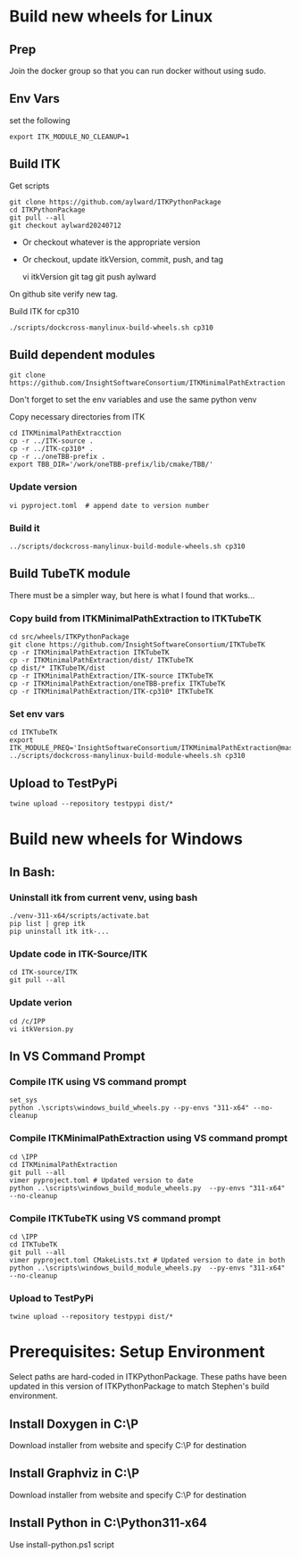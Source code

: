 # Build new wheels for Linux

## Prep

Join the docker group so that you can run docker without using sudo.

## Env Vars

set the following

    export ITK_MODULE_NO_CLEANUP=1

## Build ITK

Get scripts

    git clone https://github.com/aylward/ITKPythonPackage
    cd ITKPythonPackage
    git pull --all
    git checkout aylward20240712  

* Or checkout whatever is the appropriate version

* Or checkout, update itkVersion, commit, push, and tag

    vi itkVersion
    git tag <newtag>
    git push aylward <newtag>

On github site verify new tag.
    
Build ITK for cp310

    ./scripts/dockcross-manylinux-build-wheels.sh cp310

## Build dependent modules

    git clone https://github.com/InsightSoftwareConsortium/ITKMinimalPathExtraction

Don't forget to set the env variables and use the same python venv

Copy necessary directories from ITK

    cd ITKMinimalPathExtracction
    cp -r ../ITK-source .
    cp -r ../ITK-cp310* .
    cp -r ../oneTBB-prefix .
    export TBB_DIR='/work/oneTBB-prefix/lib/cmake/TBB/'

### Update version

    vi pyproject.toml  # append date to version number

### Build it

    ../scripts/dockcross-manylinux-build-module-wheels.sh cp310

## Build TubeTK module

There must be a simpler way, but here is what I found that works...

### Copy build from ITKMinimalPathExtraction to ITKTubeTK

    cd src/wheels/ITKPythonPackage
    git clone https://github.com/InsightSoftwareConsortium/ITKTubeTK
    cp -r ITKMinimalPathExtraction ITKTubeTK
    cp -r ITKMinimalPathExtraction/dist/ ITKTubeTK
    cp dist/* ITKTubeTK/dist
    cp -r ITKMinimalPathExtraction/ITK-source ITKTubeTK
    cp -r ITKMinimalPathExtraction/oneTBB-prefix ITKTubeTK
    cp -r ITKMinimalPathExtraction/ITK-cp310* ITKTubeTK

### Set env vars

    cd ITKTubeTK
    export ITK_MODULE_PREQ='InsightSoftwareConsortium/ITKMinimalPathExtraction@master'
    ../scripts/dockcross-manylinux-build-module-wheels.sh cp310

## Upload to TestPyPi
    twine upload --repository testpypi dist/*

# Build new wheels for Windows

## In Bash:

### Uninstall itk from current venv, using bash
    ./venv-311-x64/scripts/activate.bat
    pip list | grep itk
    pip uninstall itk itk-...

### Update code in ITK-Source/ITK
    cd ITK-source/ITK
    git pull --all

### Update verion
    cd /c/IPP
    vi itkVersion.py

## In VS Command Prompt

### Compile ITK using VS command prompt
    set_sys
    python .\scripts\windows_build_wheels.py --py-envs "311-x64" --no-cleanup

### Compile ITKMinimalPathExtraction using VS command prompt
    cd \IPP
    cd ITKMinimalPathExtraction
    git pull --all
    vimer pyproject.toml # Updated version to date
    python ..\scripts\windows_build_module_wheels.py  --py-envs "311-x64" --no-cleanup
    
### Compile ITKTubeTK using VS command prompt
    cd \IPP
    cd ITKTubeTK
    git pull --all
    vimer pyproject.toml CMakeLists.txt # Updated version to date in both
    python ..\scripts\windows_build_module_wheels.py  --py-envs "311-x64" --no-cleanup

### Upload to TestPyPi
    twine upload --repository testpypi dist/*

# Prerequisites: Setup Environment
Select paths are hard-coded in ITKPythonPackage.  These paths have been
updated in this version of ITKPythonPackage to match Stephen's build
environment.

## Install Doxygen in C:\P
Download installer from website and specify C:\P for destination

## Install Graphviz in C:\P
Download installer from website and specify C:\P for destination

## Install Python in C:\Python311-x64
Use install-python.ps1 script

